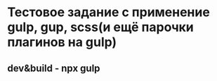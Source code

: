 # Тестовое задание с применение gulp, gup, scss(и ещё парочки плагинов на gulp)

## dev&build - npx gulp
